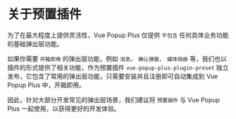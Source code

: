 # 关于预置插件

为了在最大程度上提供灵活性，Vue Popup Plus 仅提供 `不包含` 任何具体业务功能的基础弹出层功能。

如果你需要 `开箱即用` 的弹出层功能，例如 `消息`、 `确认弹窗`、 `媒体相册` 等，我们也以插件的形式提供了相关功能，作为预置插件 `vue-popup-plus-plugin-preset` 独立发布，它包含了常用的弹出层功能，只需要安装并且注册即可自动集成到 Vue Popup Plus 中，开箱即用。

因此，针对大部分开发常见的弹出层场景，我们建议将 `预置插件` 与 Vue Popup Plus 一起使用，以获得更好的开发体验。
